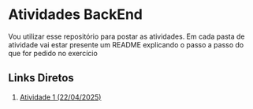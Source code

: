 # Atividades BackEnd
Vou utilizar esse repositório para postar as atividades. Em cada pasta de atividade vai estar presente um README explicando o passo a passo do que for pedido no exercício
## Links Diretos
1. [Atividade 1 (22/04/2025)](Atividade%201%20-%2022-04-2025)